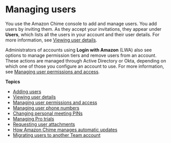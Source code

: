 # Managing users<a name="manage-users"></a>

You use the Amazon Chime console to add and manage users\. You add users by inviting them\. As they accept your invitations, they appear under **Users**, which lists all the users in your account and their user details\. For more information, see [Viewing user details](user-details.md)\.

Administrators of accounts using **Login with Amazon** \(LWA\) also see options to manage permission tiers and remove users from an account\. These actions are managed through Active Directory or Okta, depending on which one of those you configure an account to use\. For more information, see [Managing user permissions and access](manage-access.md)\.

**Topics**
+ [Adding users](adding-users.md)
+ [Viewing user details](user-details.md)
+ [Managing user permissions and access](manage-access.md)
+ [Managing user phone numbers](user-phone.md)
+ [Changing personal meeting PINs](change-PINs.md)
+ [Managing Pro trials](manage-protrials.md)
+ [Requesting user attachments](request-attachments.md)
+ [How Amazon Chime manages automatic updates](managing-auto-update.md)
+ [Migrating users to another Team account](migrate-users.md)